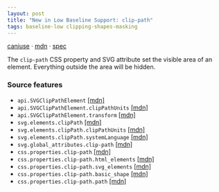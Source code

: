 ```yaml
---
layout: post
title: "New in Low Baseline Support: clip-path"
tags: baseline-low clipping-shapes-masking
---
```


[caniuse](https://caniuse.com/?search=clip-path) · [mdn](https://developer.mozilla.org/en-US/search?q=clip-path) · [spec](https://drafts.fxtf.org/css-masking-1/#the-clip-path)

The `clip-path` CSS property and SVG attribute set the visible area of an element. Everything outside the area will be hidden.

### Source features

- ``api.SVGClipPathElement`` [[mdn]](https://developer.mozilla.org/en-US/search?q=api.SVGClipPathElement)
- ``api.SVGClipPathElement.clipPathUnits`` [[mdn]](https://developer.mozilla.org/en-US/search?q=api.SVGClipPathElement.clipPathUnits)
- ``api.SVGClipPathElement.transform`` [[mdn]](https://developer.mozilla.org/en-US/search?q=api.SVGClipPathElement.transform)
- ``svg.elements.clipPath`` [[mdn]](https://developer.mozilla.org/en-US/search?q=svg.elements.clipPath)
- ``svg.elements.clipPath.clipPathUnits`` [[mdn]](https://developer.mozilla.org/en-US/search?q=svg.elements.clipPath.clipPathUnits)
- ``svg.elements.clipPath.systemLanguage`` [[mdn]](https://developer.mozilla.org/en-US/search?q=svg.elements.clipPath.systemLanguage)
- ``svg.global_attributes.clip-path`` [[mdn]](https://developer.mozilla.org/en-US/search?q=svg.global_attributes.clip-path)
- ``css.properties.clip-path`` [[mdn]](https://developer.mozilla.org/en-US/search?q=css.properties.clip-path)
- ``css.properties.clip-path.html_elements`` [[mdn]](https://developer.mozilla.org/en-US/search?q=css.properties.clip-path.html_elements)
- ``css.properties.clip-path.svg_elements`` [[mdn]](https://developer.mozilla.org/en-US/search?q=css.properties.clip-path.svg_elements)
- ``css.properties.clip-path.basic_shape`` [[mdn]](https://developer.mozilla.org/en-US/search?q=css.properties.clip-path.basic_shape)
- ``css.properties.clip-path.path`` [[mdn]](https://developer.mozilla.org/en-US/search?q=css.properties.clip-path.path)
